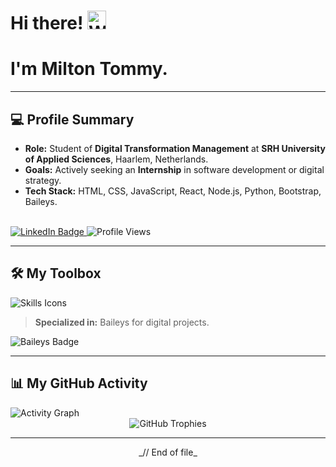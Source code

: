 # Hi there! <img src="https://raw.githubusercontent.com/MartinHeinz/MartinHeinz/master/wave.gif" width="30px" height="30px" alt="Waving Hand"/>

# I'm Milton Tommy.

---

## 💻 Profile Summary

* **Role:** Student of **Digital Transformation Management** at **SRH University of Applied Sciences**, Haarlem, Netherlands.
* **Goals:** Actively seeking an **Internship** in software development or digital strategy.
* **Tech Stack:** HTML, CSS, JavaScript, React, Node.js, Python, Bootstrap, Baileys.

<br>

<a href="https://www.linkedin.com/in/milton-tommy/" target="_blank">
  <img src="https://img.shields.io/badge/LinkedIn-0077B5?style=flat-square&logo=linkedin&logoColor=white" alt="LinkedIn Badge"/>
</a>
<img src="https://komarev.com/ghpvc/?username=Mikey01-ui&color=B0C4DE&style=flat-square" alt="Profile Views"/>

---

## 🛠️ My Toolbox

<img src="https://skillicons.dev/icons?i=html,css,js,react,nodejs,python,bootstrap&theme=dark" alt="Skills Icons"/>

> **Specialized in:** Baileys for digital projects.
<img src="https://img.shields.io/badge/Baileys-%23351C75.svg?style=flat-square&logo=markdown&logoColor=white" alt="Baileys Badge"/>

---

## 📊 My GitHub Activity

<img src="https://activity-graph.vercel.app/graph?username=Mikey01-ui&theme=github-dark&hide_border=true" alt="Activity Graph"/>

<div align="center">
  <img src="https://github-profile-trophy.vercel.app/?username=Mikey01-ui&theme=onedark&no-frame=true&column=7&margin-w=10" alt="GitHub Trophies"/>
</div>

---

<p align="center">
  _// End of file_
</p>
